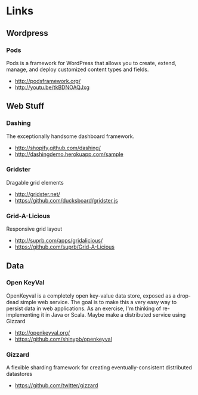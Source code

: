 Links
=====

Wordpress
---------

### Pods
Pods is a framework for WordPress that allows you to create, extend, manage, and deploy customized content types and fields.
- http://podsframework.org/
- http://youtu.be/tkBDNOAQJxg

Web Stuff
---------
### Dashing
The exceptionally handsome dashboard framework.
- http://shopify.github.com/dashing/
- http://dashingdemo.herokuapp.com/sample

### Gridster
Dragable grid elements
- http://gridster.net/
- https://github.com/ducksboard/gridster.js

### Grid-A-Licious
Responsive grid layout
- http://suprb.com/apps/gridalicious/
- https://github.com/suprb/Grid-A-Licious

Data
----
### Open KeyVal
OpenKeyval is a completely open key-value data store, exposed as a drop-dead simple web service. The goal is to make this a very easy way to persist data in web applications. As an exercise, I'm thinking of re-implementing it in Java or Scala. Maybe make a distributed service using Gizzard
- http://openkeyval.org/
- https://github.com/shinypb/openkeyval

### Gizzard
A flexible sharding framework for creating eventually-consistent distributed datastores
- https://github.com/twitter/gizzard
